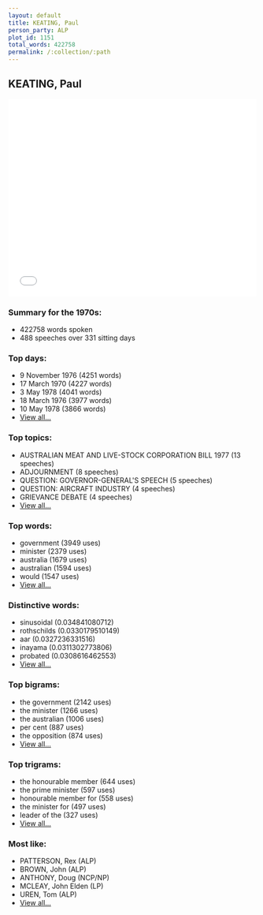 ```yaml
---
layout: default
title: KEATING, Paul
person_party: ALP
plot_id: 1151
total_words: 422758
permalink: /:collection/:path
---
```


## KEATING, Paul

<iframe width="100%" height="400" frameborder="0" scrolling="no" src="//plot.ly/~wragge/1151.embed"></iframe>


### Summary for the 1970s:

* 422758 words spoken
* 488 speeches over 331 sitting days


### Top days:

* 9 November 1976 (4251 words)
* 17 March 1970 (4227 words)
* 3 May 1978 (4041 words)
* 18 March 1976 (3977 words)
* 10 May 1978 (3866 words)
* [View all...](days/)


### Top topics:

* AUSTRALIAN MEAT AND LIVE-STOCK CORPORATION BILL 1977 (13 speeches)
* ADJOURNMENT (8 speeches)
* QUESTION: GOVERNOR-GENERAL'S SPEECH (5 speeches)
* QUESTION: AIRCRAFT INDUSTRY (4 speeches)
* GRIEVANCE DEBATE (4 speeches)
* [View all...](topics/)


### Top words:

* government (3949 uses)
* minister (2379 uses)
* australia (1679 uses)
* australian (1594 uses)
* would (1547 uses)
* [View all...](words/)


### Distinctive words:

* sinusoidal (0.034841080712)
* rothschilds (0.0330179510149)
* aar (0.0327236331516)
* inayama (0.0311302773806)
* probated (0.0308616462553)
* [View all...](sig_words/)


### Top bigrams:

* the government (2142 uses)
* the minister (1266 uses)
* the australian (1006 uses)
* per cent (887 uses)
* the opposition (874 uses)
* [View all...](bigrams/)


### Top trigrams:

* the honourable member (644 uses)
* the prime minister (597 uses)
* honourable member for (558 uses)
* the minister for (497 uses)
* leader of the (327 uses)
* [View all...](trigrams/)


### Most like:

* PATTERSON, Rex (ALP)
* BROWN, John (ALP)
* ANTHONY, Doug (NCP/NP)
* MCLEAY, John Elden (LP)
* UREN, Tom (ALP)
* [View all...](similarities/)
